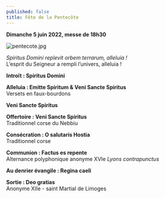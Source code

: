 ```yaml
---
published: false
title: Fête de la Pentecôte
---
```

**Dimanche 5 juin 2022, messe de 18h30**

![pentecote.jpg]({{site.baseurl}}/images/pentecote.jpg)

*Spiritus Domini replevit orbem terrarum, alleluia !*  
L’esprit du Seigneur a rempli l’univers, alleluia !

**Introït : Spiritus Domini**

**Alleluia : Emitte Spiritum & Veni Sancte Spiritus**  
Versets en faux-bourdons

**Veni Sancte Spiritus**

**Offertoire : Veni Sancte Spiritus**  
Traditionnel corse du Nebbiu

**Consécration : O salutaris Hostia**  
Traditionnel corse

**Communion : Factus es repente**  
Alternance polyphonique anonyme XVIe *Lyons contrapunctus*

**Au denrier évangile : Regina caeli**

**Sortie : Deo gratias**  
Anonyme XIIe - saint Martial de Limoges
